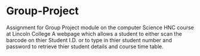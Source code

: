# Group-Project
Assignment for Group Project module on the computer Science HNC course at Lincoln College
A webpage which allows a student to either scan the barcode on thier Student I.D. or to type in thier student number and password to retrieve thier student details and course time table. 
